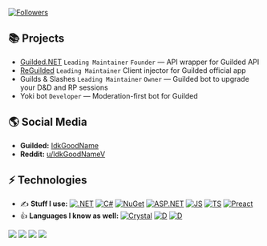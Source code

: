 [![Followers](https://img.shields.io/github/followers/IdkGoodName?style=for-the-badge&logo=github)](https://github.com/IdkGoodName)

## 📚 Projects

- [Guilded.NET](https://github.com/Guilded-NET) `Leading Maintainer` `Founder` — API wrapper for Guilded API
- [ReGuilded](https://github.com/ReGuilded) `Leading Maintainer`  Client injector for Guilded official app
- Guilds & Slashes `Leading Maintainer` `Owner` — Guilded bot to upgrade your D&D and RP sessions
- Yoki bot `Developer` — Moderation-first bot for Guilded

## 🌎 Social Media

- **Guilded:** [IdkGoodName](https://www.guilded.gg/profile/R40Mp0Wd)
- **Reddit:** [u/IdkGoodNameV](https://www.reddit.com/user/IdkGoodNameV)

## ⚡ Technologies

- ✍️ **Stuff I use:** [![.NET](https://img.shields.io/badge/-.NET-purple?style=flat-square&logo=dotnet)](https://github.com/IdkGoodName) [![C#](https://img.shields.io/badge/-C%23-green?style=flat-square&logo=csharp)](https://github.com/IdkGoodName) [![NuGet](https://img.shields.io/badge/-NuGet-blue?style=flat-square&logo=nuget)](https://github.com/IdkGoodName) [![ASP.NET](https://img.shields.io/badge/-ASP.NET-purple?style=flat-square&logo=dotnet)](https://github.com/IdkGoodName) [![JS](https://img.shields.io/badge/-JavaScript-yellow?style=flat-square&logo=javascript&logoColor=white)](https://github.com/IdkGoodName) [![TS](https://img.shields.io/badge/-TypeScript-blue?style=flat-square&logo=typescript&logoColor=white)](https://github.com/IdkGoodName) [![Preact](https://img.shields.io/badge/-Preact-blue?style=flat-square&logo=react&logoColor=white)](https://github.com/IdkGoodName)
- 👍 **Languages I know as well:** [![Crystal](https://img.shields.io/badge/-Crystal-black?style=flat-square&logo=crystal&logoColor=white)](https://github.com/IdkGoodName) [![D](https://img.shields.io/badge/-Java-orange?style=flat-square&logo=java&logoColor=white)](https://github.com/IdkGoodName) [![D](https://img.shields.io/badge/-D-red?style=flat-square&logoColor=white)](https://github.com/IdkGoodName)

![](https://github-profile-summary-cards.vercel.app/api/cards/profile-details?username=IdkGoodName&theme=monokai)
![](https://github-profile-summary-cards.vercel.app/api/cards/most-commit-language?username=IdkGoodName&theme=monokai)
![](https://github-profile-summary-cards.vercel.app/api/cards/stats?username=IdkGoodName&theme=monokai)
![](https://github-profile-summary-cards.vercel.app/api/cards/productive-time?username=IdkGoodName&theme=monokai)
